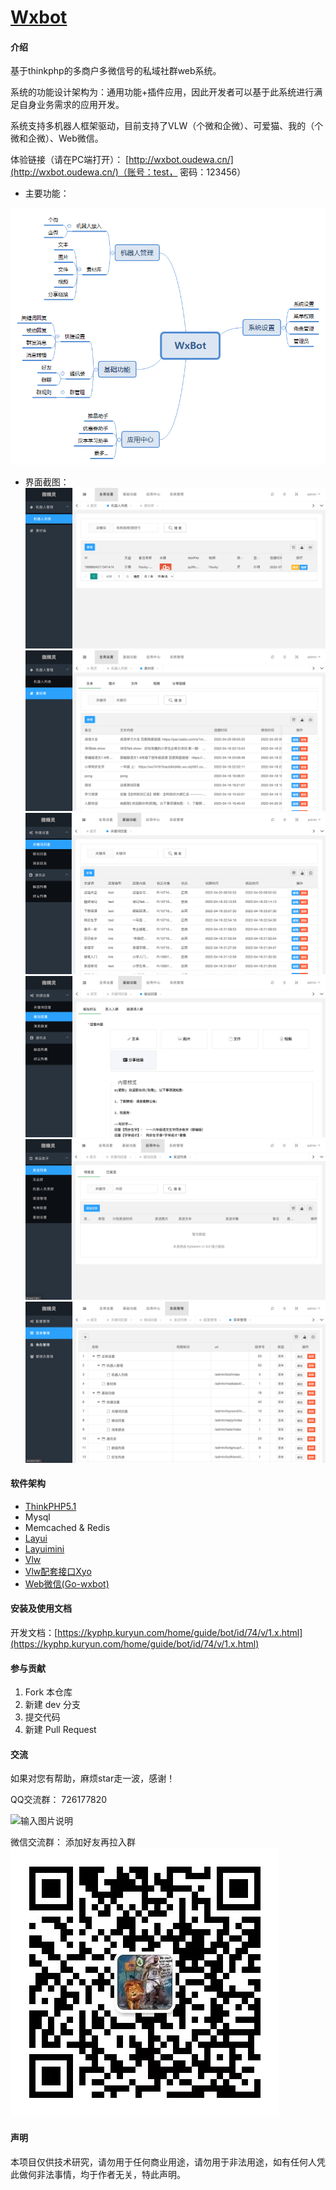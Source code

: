 # [Wxbot](http://kyphp.kuryun.com/home/guide/bot.html)

#### 介绍
基于thinkphp的多商户多微信号的私域社群web系统。

系统的功能设计架构为：通用功能+插件应用，因此开发者可以基于此系统进行满足自身业务需求的应用开发。

系统支持多机器人框架驱动，目前支持了VLW（个微和企微）、可爱猫、我的（个微和企微）、Web微信。

体验链接（请在PC端打开）：
[http://wxbot.oudewa.cn/](http://wxbot.oudewa.cn/)（账号：test， 密码：123456）


- 主要功能：

![输入图片说明](f-structure.png)

- 界面截图：
![输入图片说明](1.png)
![输入图片说明](image.png)
![输入图片说明](3.png)
![输入图片说明](4.png)
![输入图片说明](5.png)
![输入图片说明](6.png)

#### 软件架构
- [ThinkPHP5.1](https://www.kancloud.cn/manual/thinkphp5_1/)
- Mysql
- Memcached & Redis
- [Layui](https://www.layui.com/) 
- [Layuimini](http://layuimini.99php.cn/)
- [Vlw](http://a.vlwai.cn/)
- [Vlw配套接口Xyo](https://www.yuque.com/httpapi/)
- [Web微信(Go-wxbot)](https://gitee.com/fudaoji/go-wxbot)

#### 安装及使用文档

开发文档：[https://kyphp.kuryun.com/home/guide/bot/id/74/v/1.x.html](https://kyphp.kuryun.com/home/guide/bot/id/74/v/1.x.html)

#### 参与贡献

1.  Fork 本仓库
2.  新建 dev 分支
3.  提交代码
4.  新建 Pull Request

#### 交流
如果对您有帮助，麻烦star走一波，感谢！

QQ交流群：
726177820

![输入图片说明](https://zyx.images.huihuiba.net/1-5f8afb8796b2f.png "KyPHP微信开发框架QQ群聊二维码.png")

微信交流群：
添加好友再拉入群
![输入图片说明](group.png)

#### 声明
本项目仅供技术研究，请勿用于任何商业用途，请勿用于非法用途，如有任何人凭此做何非法事情，均于作者无关，特此声明。